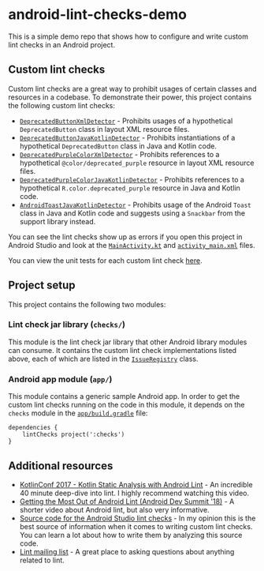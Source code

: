 # android-lint-checks-demo

This is a simple demo repo that shows how to configure and write custom lint checks in an Android project.

## Custom lint checks

Custom lint checks are a great way to prohibit usages of certain classes and resources in a codebase. To demonstrate their power, this project contains the following custom lint checks:

* [`DeprecatedButtonXmlDetector`](https://github.com/alexjlockwood/android-lint-checks-demo/blob/master/checks/src/main/java/com/lyft/android/lint/checks/DeprecatedButtonXmlDetector.kt) - Prohibits usages of a hypothetical `DeprecatedButton` class in layout XML resource files.
* [`DeprecatedButtonJavaKotlinDetector`](https://github.com/alexjlockwood/android-lint-checks-demo/blob/master/checks/src/main/java/com/lyft/android/lint/checks/DeprecatedButtonJavaKotlinDetector.kt) - Prohibits instantiations of a hypothetical `DeprecatedButton` class in Java and Kotlin code.
* [`DeprecatedPurpleColorXmlDetector`](https://github.com/alexjlockwood/android-lint-checks-demo/blob/master/checks/src/main/java/com/lyft/android/lint/checks/DeprecatedPurpleColorXmlDetector.kt) - Prohibits references to a hypothetical `@color/deprecated_purple` resource in layout XML resource files.
* [`DeprecatedPurpleColorJavaKotlinDetector`](https://github.com/alexjlockwood/android-lint-checks-demo/blob/master/checks/src/main/java/com/lyft/android/lint/checks/DeprecatedPurpleColorJavaKotlinDetector.kt) - Prohibits references to a hypothetical `R.color.deprecated_purple` resource in Java and Kotlin code.
* [`AndroidToastJavaKotlinDetector`](https://github.com/alexjlockwood/android-lint-checks-demo/blob/master/checks/src/main/java/com/lyft/android/lint/checks/AndroidToastJavaKotlinDetector.kt) - Prohibits usage of the Android `Toast` class in Java and Kotlin code and suggests using a `Snackbar` from the support library instead.

You can see the lint checks show up as errors if you open this project in Android Studio and look at the [`MainActivity.kt`](https://github.com/alexjlockwood/android-lint-checks-demo/blob/master/app/src/main/java/com/lyft/android/app/MainActivity.kt) and [`activity_main.xml`](https://github.com/alexjlockwood/android-lint-checks-demo/blob/master/app/src/main/res/layout/activity_main.xml) files.

You can view the unit tests for each custom lint check [here](https://github.com/alexjlockwood/android-lint-checks-demo/tree/master/checks/src/test/java/com/lyft/android/lint/checks).

## Project setup

This project contains the following two modules:

### Lint check jar library (`checks/`)

This module is the lint check jar library that other Android library modules can consume. It contains the custom lint check implementations listed above, each of which are listed in the [`IssueRegistry`](https://github.com/alexjlockwood/android-lint-checks-demo/blob/master/checks/src/main/java/com/lyft/android/lint/checks/IssueRegistry.kt) class.

### Android app module (`app/`)

This module contains a generic sample Android app. In order to get the custom lint checks running on the code in this module, it depends on the `checks` module in the [`app/build.gradle`](https://github.com/alexjlockwood/android-lint-checks-demo/blob/master/app/build.gradle#L29) file:

```
dependencies {
    lintChecks project(':checks')
}
```

## Additional resources

* [KotlinConf 2017 - Kotlin Static Analysis with Android Lint](https://www.youtube.com/watch?v=p8yX5-lPS6o) - An incredible 40 minute deep-dive into lint. I highly recommend watching this video.
* [Getting the Most Out of Android Lint (Android Dev Summit '18)](https://www.youtube.com/watch?v=ffH-LD5uP4s) - A shorter video about Android lint, but also very informative.
* [Source code for the Android Studio lint checks](https://android.googlesource.com/platform/tools/base/+/mirror-goog-studio-master-dev/lint/libs/lint-checks/src/main/java/com/android/tools/lint/checks) - In my opinion this is the best source of information when it comes to writing custom lint checks. You can learn a lot about how to write them by analyzing this source code.
* [Lint mailing list](https://groups.google.com/forum/#!forum/lint-dev) - A great place to asking questions about anything related to lint.
